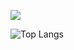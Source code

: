 

![](https://github-readme-stats.vercel.app/api?username=chuguofei)

![Top Langs](https://github-readme-stats.vercel.app/api/top-langs/?username=chuguofei&layout=compact&theme=tokyonight)

<!--
**chuguofei/chuguofei** is a ✨ _special_ ✨ repository because its `README.md` (this file) appears on your GitHub profile.

Here are some ideas to get you started:

- 🔭 I’m currently working on ...
- 🌱 I’m currently learning ...
- 👯 I’m looking to collaborate on ...
- 🤔 I’m looking for help with ...
- 💬 Ask me about ...
- 📫 How to reach me: ...
- 😄 Pronouns: ...
- ⚡ Fun fact: ...
-->
